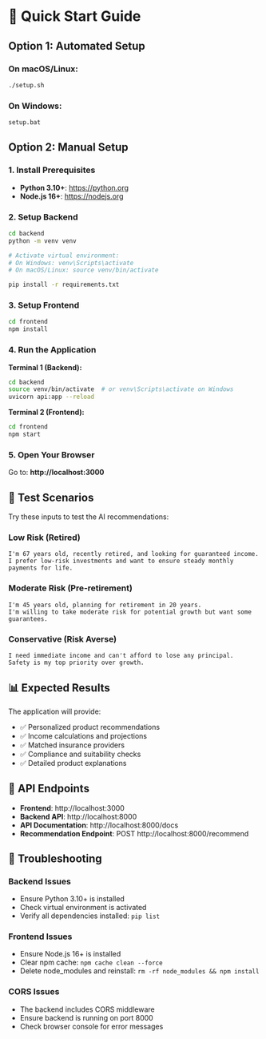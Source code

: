 # 🚀 Quick Start Guide

## Option 1: Automated Setup

### On macOS/Linux:
```bash
./setup.sh
```

### On Windows:
```cmd
setup.bat
```

## Option 2: Manual Setup

### 1. Install Prerequisites
- **Python 3.10+**: https://python.org
- **Node.js 16+**: https://nodejs.org

### 2. Setup Backend
```bash
cd backend
python -m venv venv

# Activate virtual environment:
# On Windows: venv\Scripts\activate
# On macOS/Linux: source venv/bin/activate

pip install -r requirements.txt
```

### 3. Setup Frontend
```bash
cd frontend
npm install
```

### 4. Run the Application

**Terminal 1 (Backend):**
```bash
cd backend
source venv/bin/activate  # or venv\Scripts\activate on Windows
uvicorn api:app --reload
```

**Terminal 2 (Frontend):**
```bash
cd frontend
npm start
```

### 5. Open Your Browser
Go to: **http://localhost:3000**

## 🧪 Test Scenarios

Try these inputs to test the AI recommendations:

### Low Risk (Retired)
```
I'm 67 years old, recently retired, and looking for guaranteed income. 
I prefer low-risk investments and want to ensure steady monthly payments for life.
```

### Moderate Risk (Pre-retirement)
```
I'm 45 years old, planning for retirement in 20 years. 
I'm willing to take moderate risk for potential growth but want some guarantees.
```

### Conservative (Risk Averse)
```
I need immediate income and can't afford to lose any principal. 
Safety is my top priority over growth.
```

## 📊 Expected Results

The application will provide:
- ✅ Personalized product recommendations
- ✅ Income calculations and projections  
- ✅ Matched insurance providers
- ✅ Compliance and suitability checks
- ✅ Detailed product explanations

## 🔧 API Endpoints

- **Frontend**: http://localhost:3000
- **Backend API**: http://localhost:8000
- **API Documentation**: http://localhost:8000/docs
- **Recommendation Endpoint**: POST http://localhost:8000/recommend

## 🐛 Troubleshooting

### Backend Issues
- Ensure Python 3.10+ is installed
- Check virtual environment is activated
- Verify all dependencies installed: `pip list`

### Frontend Issues  
- Ensure Node.js 16+ is installed
- Clear npm cache: `npm cache clean --force`
- Delete node_modules and reinstall: `rm -rf node_modules && npm install`

### CORS Issues
- The backend includes CORS middleware
- Ensure backend is running on port 8000
- Check browser console for error messages